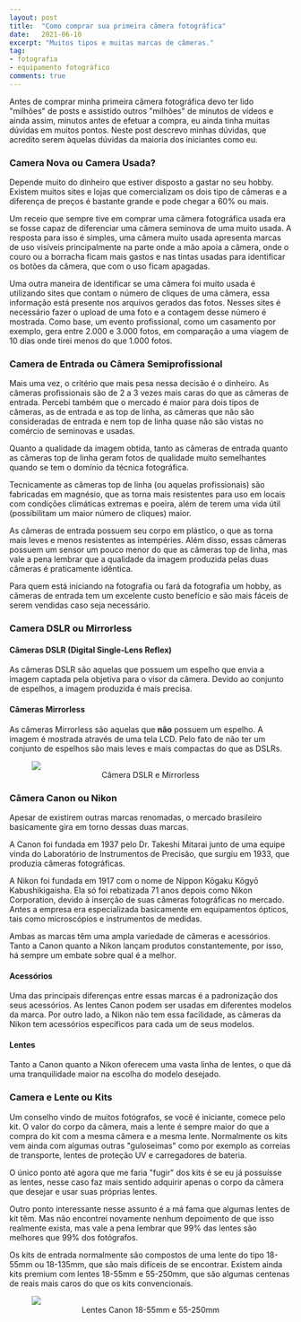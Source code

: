 ```yaml
---
layout: post
title:  "Como comprar sua primeira câmera fotográfica"
date:   2021-06-10
excerpt: "Muitos tipos e muitas marcas de câmeras."
tag:
- fotografia
- equipamento fotográfico
comments: true
---
```

Antes de comprar minha primeira câmera fotográfica devo ter lido "milhões" de posts e assistido outros "milhões" de minutos de vídeos e ainda assim, minutos antes de efetuar a compra, eu ainda tinha muitas dúvidas em muitos pontos. Neste post descrevo minhas dúvidas, que acredito serem àquelas dúvidas da maioria dos iniciantes como eu.

### Camera Nova ou Camera Usada?
Depende muito do dinheiro que estiver disposto a gastar no seu hobby. Existem muitos sites e lojas que comercializam os dois tipo de câmeras e a diferença de preços é bastante grande e pode chegar a 60% ou mais.

Um receio que sempre tive em comprar uma câmera fotográfica usada era se fosse capaz de diferenciar uma câmera seminova de uma muito usada. A resposta para isso é simples, uma câmera muito usada apresenta marcas de uso visíveis principalmente na parte onde a mão apoia a câmera, onde o couro ou a borracha ficam mais gastos e nas tintas usadas para identificar os botões da câmera, que com o uso ficam apagadas.

Uma outra maneira de identificar se uma câmera foi muito usada é utilizando sites que contam o número de cliques de uma câmera, essa informação está presente nos arquivos gerados das fotos. Nesses sites é necessário fazer o upload de uma foto e a contagem desse número é mostrada. Como base, um evento profissional, como um casamento por exemplo, gera entre 2.000 e 3.000 fotos, em comparação a uma viagem de 10 dias onde tirei menos do que 1.000 fotos.

### Camera de Entrada ou Câmera Semiprofissional
Mais uma vez, o critério que mais pesa nessa decisão é o dinheiro. As câmeras profissionais são de 2 a 3 vezes mais caras do que as câmeras de entrada. Percebi também que o mercado é maior para dois tipos de câmeras, as de entrada e as top de linha, as câmeras que não são consideradas de entrada e nem top de linha quase não são vistas no comércio de seminovas e usadas.

Quanto a qualidade da imagem obtida, tanto as câmeras de entrada quanto as câmeras top de linha geram fotos de qualidade muito semelhantes quando se tem o domínio da técnica fotográfica.

Tecnicamente as câmeras top de linha (ou aquelas profissionais) são fabricadas em magnésio, que as torna mais resistentes para uso em locais com condições climáticas extremas e poeira, além de terem uma vida útil (possibilitam um maior número de cliques) maior.

As câmeras de entrada possuem seu corpo em plástico, o que as torna mais leves e menos resistentes as intempéries. Além disso, essas câmeras possuem um sensor um pouco menor do que as câmeras top de linha, mas vale a pena lembrar que a qualidade da imagem produzida pelas duas câmeras é praticamente idêntica.

Para quem está iniciando na fotografia ou fará da fotografia um hobby, as câmeras de entrada tem um excelente custo benefício e são mais fáceis de serem vendidas caso seja necessário.

### Camera DSLR ou Mirrorless
#### Câmeras DSLR (Digital Single-Lens Reflex)
As câmeras DSLR são aquelas que possuem um espelho que envia a imagem captada pela objetiva para o visor da câmera.
Devido ao conjunto de espelhos, a imagem produzida é mais precisa.

#### Câmeras Mirrorless
As câmeras Mirrorless são aquelas que <b>não</b> possuem um espelho. A imagem é mostrada através de uma tela LCD.
Pelo fato de não ter um conjunto de espelhos são mais leves e mais compactas do que as DSLRs.

<figure>
	<img src="https://i.imgur.com/KDjPh8s.jpg">
	<figcaption><center>Câmera DSLR e Mirrorless</center></figcaption>
</figure>

### Câmera Canon ou Nikon
Apesar de existirem outras marcas renomadas, o mercado brasileiro basicamente gira em torno dessas duas marcas.

A Canon foi fundada em 1937 pelo Dr. Takeshi Mitarai junto de uma equipe vinda do Laboratório de Instrumentos de Precisão, que surgiu em 1933, que produzia câmeras fotográficas.

A Nikon foi fundada em 1917 com o nome de Nippon Kōgaku Kōgyō Kabushikigaisha. Ela só foi rebatizada 71 anos depois como Nikon Corporation, devido à inserção de suas câmeras fotográficas no mercado. Antes a empresa era especializada basicamente em equipamentos ópticos, tais como microscópios e instrumentos de medidas.

Ambas as marcas têm uma ampla variedade de câmeras e acessórios. Tanto a Canon quanto a Nikon lançam produtos constantemente, por isso, há sempre um embate sobre qual é a melhor.

#### Acessórios
Uma das principais diferenças entre essas marcas é a padronização dos seus acessórios. As lentes Canon podem ser usadas em diferentes modelos da marca. Por outro lado, a Nikon não tem essa facilidade, as câmeras da Nikon tem acessórios específicos para cada um de seus modelos.

#### Lentes
Tanto a Canon quanto a Nikon oferecem uma vasta linha de lentes, o que dá uma tranquilidade maior na escolha do modelo desejado.

### Camera e Lente ou Kits
Um conselho vindo de muitos fotógrafos, se você é iniciante, comece pelo kit. O valor do corpo da câmera, mais a lente é sempre maior do que a compra do kit com a mesma câmera e a mesma lente. Normalmente os kits vem ainda com algumas outras "guloseimas" como por exemplo as correias de transporte, lentes de proteção UV e carregadores de bateria.

O único ponto até agora que me faria "fugir" dos kits é se eu já possuísse as lentes, nesse caso faz mais sentido adquirir apenas o corpo da câmera que desejar e usar suas próprias lentes.

Outro ponto interessante nesse assunto é a má fama que algumas lentes de kit têm. Mas não encontrei novamente nenhum depoimento de que isso realmente exista, mas vale a pena lembrar que 99% das lentes são melhores que 99% dos fotógrafos.

Os kits de entrada normalmente são compostos de uma lente do tipo 18-55mm ou 18-135mm, que são mais difíceis de se encontrar. Existem ainda kits premium com lentes 18-55mm e 55-250mm, que são algumas centenas de reais mais caros do que os kits convencionais.

<figure>
	<img src="https://i.imgur.com/y1nhJ7y.png">
	<figcaption><center>Lentes Canon 18-55mm e 55-250mm</center></figcaption>
</figure>
